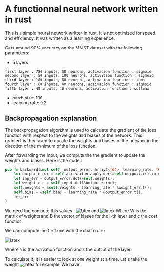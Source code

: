 # A functionnal neural network written in rust

This is a simple neural network written in rust. It is not optimized for speed and efficiency.
It was written as a learning experience.

Gets around 90% accuracy on the MNIST dataset with the following parameters:
- 5 layers
```
first layer : 784 inputs, 50 neurons, activation function : sigmoid
second layer : 50 inputs, 100 neurons, activation function : sigmoid
third layer : 100 inputs, 60 neurons, activation function : tanh
fourth layer : 60 inputs, 40 neurons, activation function : sigmoid
fifth layer : 40 inputs, 10 neurons, activation function : softmax
```
- batch size: 100
- learning rate: 0.2

 ## Backpropagation explanation

The backpropagation algorithm is used to calculate the gradient of the loss function with respect to the weights and biases of the network. This gradient is then used to update the weights and biases of the network in the direction of the minimum of the loss function.

After forwarding the input, we compute the the gradient to update the weights and biases. Here is the code :

```rust
pub fn backward(&mut self, output_error: Array2<f64>, learning_rate: f64) -> Array2<f64> {
    let output_error = self.activation.apply_der(&self.output).t().to_owned() * output_error;
    let inp_err = output_error.dot(&self.weights);
    let weight_err = self.input.dot(&output_error);
    self.weights = &self.weights - learning_rate * &weight_err.t();
    self.bias = &self.bias - learning_rate * &output_error.t();
    inp_err
}
```

We need the compute this values : ![latex](https://latex.codecogs.com/svg.image?%5Cbg%7Bwhite%7D%5Cfrac%7B%5Cpartial%20c%7D%7B%5Cpartial%20W%5Ei%7D) and ![latex](https://latex.codecogs.com/svg.image?%5Cfrac%7B%5Cpartial%20c%7D%7B%5Cpartial%20B%5Ei%7D)
Where W is the matrix of weights and B the vector of biases for the i-th layer and c the cost function.

We can compute the first one with the chain rule :

![latex](https://latex.codecogs.com/svg.image?%5Cbg%7Bwhite%7D%5Cfrac%7B%5Cpartial%20c%7D%7B%5Cpartial%20W%5Ei%7D%20%3D%20%5Cfrac%7B%5Cpartial%20c%7D%7B%5Cpartial%20a%5Ei%7D%20%5Cfrac%7B%5Cpartial%20a%5Ei%7D%7B%5Cpartial%20z%5Ei%7D%20%5Cfrac%7B%5Cpartial%20z%5Ei%7D%7B%5Cpartial%20W%5Ei%7D)

Where a is the activation function and z the output of the layer.

To calculate it, it is easier to look at one weight at a time. Let's take the weight ![latex](https://latex.codecogs.com/svg.image?%5Cbg%7Bwhite%7DW_%7Bjk%7D%5Ei) for example. We have :